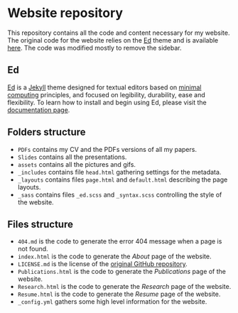 # Website repository

This repository contains all the code and content necessary for my website. 
The original code for the website relies on the [Ed](http://minicomp.github.io/ed) theme and is available [here](https://github.com/minicomp/ed).
The code was modified mostly to remove the sidebar.



## Ed

[Ed](http://minicomp.github.io/ed) is a [Jekyll](https://jekyllrb.com/) theme designed for textual editors based on [minimal computing](http://go-dh.github.io/mincomp/) principles, and focused on legibility, durability, ease and flexibility. To learn how to install and begin using Ed, please visit the [documentation page](http://minicomp.github.io/ed/documentation).





## Folders structure

- `PDFs` contains my CV and the PDFs versions of all my papers.
- `Slides` contains all the presentations.
- `assets` contains all the pictures and gifs.
- `_includes` contains file `head.html` gathering settings for the metadata.
- `_layouts` contains files `page.html` and `default.html` describing the page layouts.
- `_sass` contains files `_ed.scss` and `_syntax.scss` controlling the style of the website.


## Files structure

- `404.md` is the code to generate the error 404 message when a page is not found.
- `index.html` is the code to generate the *About* page of the website. 
- `LICENSE.md` is the license of the [original GitHub repository](https://github.com/minicomp/ed).
- `Publications.html` is the code to generate the *Publications* page of the website.
- `Research.html` is the code to generate the *Research* page of the website.
- `Resume.html` is the code to generate the *Resume* page of the website.
- `_config.yml` gathers some high level information for the website.




